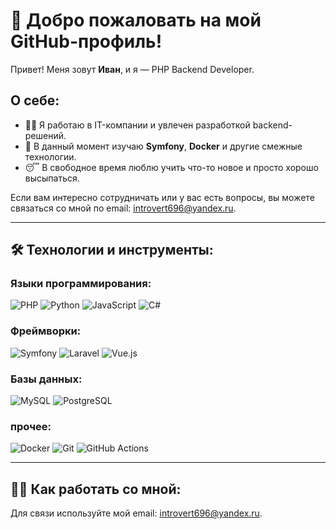 
# 🌟 Добро пожаловать на мой GitHub-профиль!

Привет! Меня зовут **Иван**, и я — PHP Backend Developer.

## О себе:
- 👨‍💻 Я работаю в IT-компании и увлечен разработкой backend-решений.
- 🚀 В данный момент изучаю **Symfony**, **Docker** и другие смежные технологии.
- 😴 В свободное время люблю учить что-то новое и просто хорошо высыпаться.

Если вам интересно сотрудничать или у вас есть вопросы, вы можете связаться со мной по email: [introvert696@yandex.ru](mailto:introvert696@yandex.ru).

---

## 🛠️ Технологии и инструменты:

### Языки программирования:
![PHP](https://img.shields.io/badge/-PHP-black?style=flat-square&logo=php)
![Python](https://img.shields.io/badge/-Python-black?style=flat-square&logo=python)
![JavaScript](https://img.shields.io/badge/-JavaScript-black?style=flat-square&logo=javascript)
![C#](https://img.shields.io/badge/-C%23-black?style=flat-square&logo=elasticcloud)

### Фреймворки:
![Symfony](https://img.shields.io/badge/-Symfony-black?style=flat-square&logo=symfony)
![Laravel](https://img.shields.io/badge/-Laravel-black?style=flat-square&logo=laravel)
![Vue.js](https://img.shields.io/badge/-Vue.js-black?style=flat-square&logo=vuedotjs)

### Базы данных:
![MySQL](https://img.shields.io/badge/-MySQL-black?style=flat-square&logo=mysql)
![PostgreSQL](https://img.shields.io/badge/-PostgreSQL-black?style=flat-square&logo=postgresql)

### прочее:
![Docker](https://img.shields.io/badge/-Docker-black?style=flat-square&logo=docker)
![Git](https://img.shields.io/badge/-Git-black?style=flat-square&logo=git)
![GitHub Actions](https://img.shields.io/badge/-GitHub%20Actions-black?style=flat-square&logo=githubactions)

---

## 🙋‍♂️ Как работать со мной:

Для связи используйте мой email: [introvert696@yandex.ru](mailto:introvert696@yandex.ru).
